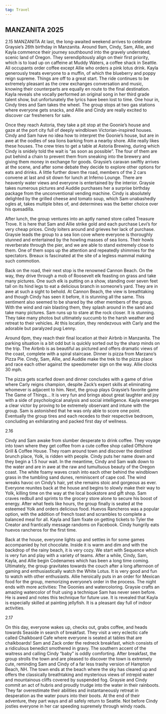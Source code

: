 ```yaml
---
tag: Travel
---
```


## MANZANITA 2025

2.15 							     MANZANITA
At last, the long-awaited weekend arrives to celebrate Graysie’s 26th birthday in Manzanita. Around 9am, Cindy, Sam, Allie, and Kayla commence their journey southbound into the gravely underrated, scenic land of Oregon. They serendipitously align on their first priority, which is to load up on caffeine at Muddy Waters, a coffee shack in Seattle. All occupants order coffee except Allie who orders a pink lotus drink. Kayla generously treats everyone to a muffin, of which the blueberry and poppy reign supreme. Things are off to a great start. The ride continues to be extremely pleasant as the crew exchanges conversation and music, knowing their counterparts are equally en route to the final destination. Kayla reveals she vocally performed an original song in her third grade talent show, but unfortunately the lyrics have been lost to time. One hour in, Cindy tires and Sam takes the wheel. The group stops at two gas stations where everyone gets snacks, and Allie and Cindy are really excited to discover car fresheners for sale. 

Once they reach Astoria, they take a pit stop at the Goonie’s house and gaze at the port city full of deeply windblown Victorian-inspired houses. Cindy and Sam have no idea how to interpret the Goonie’s house, but are in awe at the oodles of sea lions barking from a nearby shore. Allie really likes these houses. The crew tries to get a table at Astoria Brewing, during which Cindy is snidely told the wait is “as soon as possible”. The four of them are put behind a chain to prevent them from sneaking into the brewery and giving them money in exchange for goods. Graysie’s caravan swiftly arrives at the scene, and after some debate they decide to explore other options for eats and drinks. A little further down the road, members of the 2 cars convene at last and sit down for lunch at Inferno Lounge. There are heavenly water views and everyone is entertained by the interior. Graysie takes numerous pictures and Auddie purchases her a surprise birthday package from the unconventional vending machine. Cindy is absolutely delighted by the grilled cheese and tomato soup, which Sam unabashedly ogles at, takes multiple bites of, and determines was the better choice over his quesadilla. 

After lunch, the group ventures into an aptly named store called Treasure Trove. It is here that Sam and Allie strike gold and each purchase Levi’s for very cheap prices. Cindy loiters around and grieves her lack of purchase. Graysie leads the group to a sea lion cove where everyone is thoroughly stunned and entertained by the howling masses of sea lions. Their howls reverberate through the pier, and we are able to stand extremely close to them. One of them sops up the attention and repeatedly shimmies for the spectators. Breaux is fascinated at the site of a legless mammal making such commotion.

Back on the road, their next stop is the renowned Cannon Beach. On the way, they drive through a mob of Roosevelt elk feasting on grass and take many pictures. One such elk is putting on a show, standing over seven feet tall on its hind legs to eat a delicious branch in someone’s yard. They are in awe at such a sight to behold. At Cannon Beach, the view is breathtaking and though Cindy has seen it before, it is stunning all the same. This sentiment also seemed to be shared by the other members of the group. With the wind and rain blasting them, they splash around in the sand and take many pictures. Sam runs up to stare at the rock closer. It is stunning. They take many photos but ultimately succumb to the harsh weather and retreat to their vehicles. At this location, they rendezvous with Carly and the adorable but paralyzed pug Lenny. 

Around 6pm, they reach their final location at their Airbnb in Manzanita. The parking situation is a bit odd but is quickly sorted out by the sharp minds on the trip. The Airbnb is as beautiful as pictured and offers dramatic views of the coast, complete with a spiral staircase. Dinner is pizza from Marzano’s Pizza Pie. Cindy, Sam, Allie, and Auddie make the trek to the pizza place and race each other against the speedometer sign on the way. Allie clocks 30 mph. 

The pizza gets scarfed down and dinner concludes with a game of drive where Carly reigns champion, despite Zack’s expert skills at eliminating whomever is adjacent to him. Next, the group plays Graysie’s favorite game The Game of Things… It is very fun and brings about great laughter and joy with a side of psychological analysis and social intelligence. Kayla emerges a clear victor by proving to be extremely observant and intune with the group. Sam is astonished that he was only able to score one point. Eventually the group tires and each recedes to their respective bedroom, concluding an exhilarating and packed first day of wellness.

2.16

Cindy and Sam awake from slumber desperate to drink coffee. They voyage into town where they get coffee from a cute coffee shop called Offshore Grill & Coffee House. They roam around town and discover the destined brunch place, Yolk, is ridden with people. Cindy puts her name down and they begin a 1.5 hour wait. In the meantime, Cindy and Sam walk down to the water and are in awe at the raw and tumultuous beauty of the Oregon coast. The white foamy waves crash into each other behind the windblown grass in the tumbling sand dunes, reminiscent of cape cod. The wind wreaks havoc on Cindy’s hair, yet she remains stoic and gorgeous as ever. Everyone reunites back at the house and begins to slowly make their way to Yolk, killing time on the way at the local bookstore and gift shop. Sam craves redbull and sprints to the grocery store alone to secure his boost of energy. After what feels like hours, the group finally is seated at the esteemed Yolk and orders delicious food. Huevos Rancheros was a popular option, with the addition of french toast and scrambles to complete a balanced meal for all. Kayla and Sam fixate on getting tickets to Tyler the Creator and frantically message randoms on Facebook. Cindy hungrily eats huevos rancheros for the first time. 

Back at the house, everyone lights up and settles in for some games accompanied by hot chocolate. Inside it is warm and dim and with the backdrop of the rainy beach, it is very cozy. We start with Sequence which is very fun and play with a variety of teams. After a while, Cindy, Sam, Kayla, and Allie begin Codenames which has been a long time coming. Ultimately, the group gravitates towards the couch after a long afternoon of gaming and enthusiastically watch the White Lotus. It is very good and fun to watch with other enthusiasts. Allie heroically puts in an order for Mexican food for the group, memorizing everyone’s order in the process. The night ends with more activities: The Goonies and watercoloring. Graysie crafts an amazing watercolor of fruit using a technique Sam has never seen before. He is awed and notes this technique for future use. It is revealed that Kayla is especially skilled at painting jellyfish. It is a pleasant day full of indoor activities.

2.17

On this day, everyone wakes up, checks out, grabs coffee, and heads towards Seaside in search of breakfast. They visit a very eclectic cafe called Chalkboard Cafe where everyone is seated at tables that are chalkboards! Sam and Zack order the redneck breakfast, which consists of a ridiculous benedict smothered in gravy. The southern accent of the waitress and calling Cindy “baby” is oddly comforting. After breakfast, the group strolls the town and are pleased to discover the town is extremely cute, reminding Sam and Cindy of a far less trashy version of Hampton Beach, NH. The town ends at the beach where the sky has cleared up and offers the classically breathtaking and mysterious views of intrepid water and mountainous cliffs covered by suspended fog. Graysie and Cindy commit an act of hubris and proudly trudge into the water in their rainboots. They far overestimate their abilities and instantaneously retreat in desperation as the water pours into their boots. At the end of their adventure, they part ways and all safely return to Seattle. Not before Cindy jostles everyone in her car speeding supremely through windy roads.

